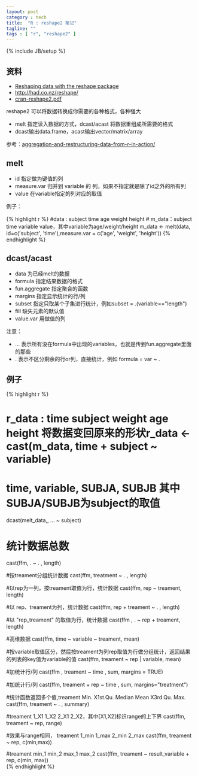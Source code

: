 ```yaml
---
layout: post
category : tech
title:  "R : reshape2 笔记"
tagline: ""
tags : [ "r", "reshape2" ] 
---
```

{% include JB/setup %}

## 资料

- [Reshaping data with the reshape package](http://www.jstatsoft.org/v21/i12)
- http://had.co.nz/reshape/
- [cran-reshape2.pdf](http://cran.r-project.org/web/packages/reshape2/reshape2.pdf)

reshape2 可以将数据转换成你需要的各种格式，各种强大
- melt 指定读入数据的方式，dcast/acast 将数据重组成所需要的格式
- dcast输出data.frame，acast输出vector/matrix/array

参考：[aggregation-and-restructuring-data-from-r-in-action/](http://www.r-statistics.com/2012/01/aggregation-and-restructuring-data-from-r-in-action/)

## melt

- id 指定做为键值的列
- measure.var 归并到 variable 的 列，如果不指定就是除了id之外的所有列
- value 在variable指定的列对应的取值

例子：

{% highlight r %}
    #data : subject time age weight height
    # m_data：subject time variable value，其中variable为age/weight/height
    m_data <- melt(data, id=c('subject', 'time'),measure.var = c('age', 'weight', 'height'))
{% endhighlight %}


## dcast/acast

- data 为已经melt的数据
- formula 指定结果数据的格式
- fun.aggregate 指定聚合的函数
- margins 指定显示统计的行/列
- subset 指定只取某个子集进行统计，例如subset = .(variable=="length")
- fill 缺失元素的默认值
- value.var 用做值的列

注意：
- ...  表示所有没在formula中出现的variables，也就是传到fun.aggregate里面的那些
- . 表示不区分剩余的行or列，直接统计，例如 formula = var ~ .

## 例子

{% highlight r %}
# r_data : time subject weight age height 将数据变回原来的形状r_data <- cast(m_data, time + subject ~ variable) 

# time, variable, SUBJA, SUBJB  其中SUBJA/SUBJB为subject的取值
 dcast(melt_data,, ... ~ subject) 

# 统计数据总数
cast(ffm, . ~ . , length) 

#按treament分组统计数据
cast(ffm, treatment ~ . , length)

#以rep为一列，按treament取值为行，统计数据
cast(ffm, rep ~ treament, length)

#以 rep、treament为列，统计数据
cast(ffm, rep + treament ~ . , length)

#以 "rep_treament" 的取值为行，统计数据
cast(ffm , . ~ rep + treament, length)

#高维数据
cast(ffm, time ~ variable ~ treament, mean) 

#按variable取值区分，然后按treament为列rep取值为行做分组统计，返回结果的列表的key值为variable的值
 cast(ffm, treament ~ rep | variable, mean)

#加统计行/列
cast(ffm , treament ~ time , sum, margins = TRUE)  

#加统计行/列
cast(ffm, treament + rep ~ time , sum, margins="treatment") 

#统计函数返回多个值,treament  Min. X1st.Qu. Median Mean  X3rd.Qu. Max.
cast(ffm, treament ~ . , summary) 

#treament  1_X1 1_X2 2_X1 2_X2，其中[X1,X2]标识range的上下界
cast(ffm, treament ~ rep, range)  

#效果与range相同， treament 1_min 1_max 2_min 2_max
cast(ffm, treament ~ rep, c(min,max)) 

#treament min_1 min_2 max_1 max_2
cast(ffm, treament ~ result_variable + rep, c(min, max))  
{% endhighlight %}
